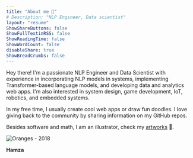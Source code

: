 ```yaml
---
title: "About me 👋"
# Description: "NLP Engineer, Data scientist"
layout: "resume"
ShowShareButtons: false
ShowFullTextinRSS: false
ShowReadingTime: false
ShowWordCount: false
disableShare: true
ShowBreadCrumbs: false
---
```


Hey there! I'm a passionate NLP Engineer and Data Scientist with experience in incorporating NLP models in systems, implementing Transformer-based language models, and developing data and analytics web apps. I'm also interested in system design, game development, IoT, robotics, and embedded systems. 

In my free time, I usually create cool web apps or draw fun doodles. I love giving back to the community by sharing information on my GitHub repos. 

Besides software and math, I am an illustrator, check my [artworks](https://www.behance.com/himl) 🎨.

![Oranges - 2018](/images/oranges.jpg)

**Hamza**
